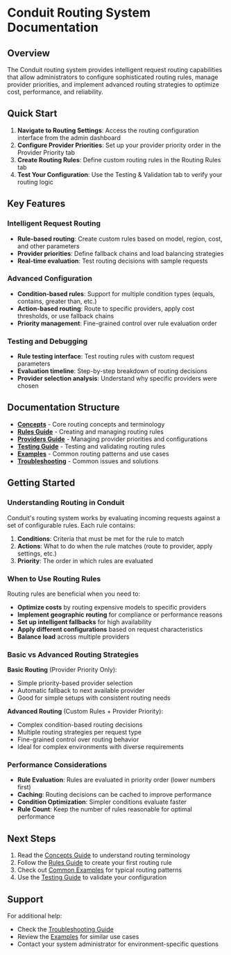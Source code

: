 # Conduit Routing System Documentation

## Overview

The Conduit routing system provides intelligent request routing capabilities that allow administrators to configure sophisticated routing rules, manage provider priorities, and implement advanced routing strategies to optimize cost, performance, and reliability.

## Quick Start

1. **Navigate to Routing Settings**: Access the routing configuration interface from the admin dashboard
2. **Configure Provider Priorities**: Set up your provider priority order in the Provider Priority tab
3. **Create Routing Rules**: Define custom routing rules in the Routing Rules tab
4. **Test Your Configuration**: Use the Testing & Validation tab to verify your routing logic

## Key Features

### Intelligent Request Routing
- **Rule-based routing**: Create custom rules based on model, region, cost, and other parameters
- **Provider priorities**: Define fallback chains and load balancing strategies
- **Real-time evaluation**: Test routing decisions with sample requests

### Advanced Configuration
- **Condition-based rules**: Support for multiple condition types (equals, contains, greater than, etc.)
- **Action-based routing**: Route to specific providers, apply cost thresholds, or use fallback chains
- **Priority management**: Fine-grained control over rule evaluation order

### Testing and Debugging
- **Rule testing interface**: Test routing rules with custom request parameters
- **Evaluation timeline**: Step-by-step breakdown of routing decisions
- **Provider selection analysis**: Understand why specific providers were chosen

## Documentation Structure

- **[Concepts](./concepts.md)** - Core routing concepts and terminology
- **[Rules Guide](./rules-guide.md)** - Creating and managing routing rules
- **[Providers Guide](./providers-guide.md)** - Managing provider priorities and configurations
- **[Testing Guide](./testing-guide.md)** - Testing and validating routing rules
- **[Examples](./examples/)** - Common routing patterns and use cases
- **[Troubleshooting](./troubleshooting.md)** - Common issues and solutions

## Getting Started

### Understanding Routing in Conduit

Conduit's routing system works by evaluating incoming requests against a set of configurable rules. Each rule contains:

1. **Conditions**: Criteria that must be met for the rule to match
2. **Actions**: What to do when the rule matches (route to provider, apply settings, etc.)
3. **Priority**: The order in which rules are evaluated

### When to Use Routing Rules

Routing rules are beneficial when you need to:

- **Optimize costs** by routing expensive models to specific providers
- **Implement geographic routing** for compliance or performance reasons
- **Set up intelligent fallbacks** for high availability
- **Apply different configurations** based on request characteristics
- **Balance load** across multiple providers

### Basic vs Advanced Routing Strategies

**Basic Routing** (Provider Priority Only):
- Simple priority-based provider selection
- Automatic fallback to next available provider
- Good for simple setups with consistent routing needs

**Advanced Routing** (Custom Rules + Provider Priority):
- Complex condition-based routing decisions
- Multiple routing strategies per request type
- Fine-grained control over routing behavior
- Ideal for complex environments with diverse requirements

### Performance Considerations

- **Rule Evaluation**: Rules are evaluated in priority order (lower numbers first)
- **Caching**: Routing decisions can be cached to improve performance
- **Condition Optimization**: Simpler conditions evaluate faster
- **Rule Count**: Keep the number of rules reasonable for optimal performance

## Next Steps

1. Read the [Concepts Guide](./concepts.md) to understand routing terminology
2. Follow the [Rules Guide](./rules-guide.md) to create your first routing rule
3. Check out [Common Examples](./examples/) for typical routing patterns
4. Use the [Testing Guide](./testing-guide.md) to validate your configuration

## Support

For additional help:
- Check the [Troubleshooting Guide](./troubleshooting.md)
- Review the [Examples](./examples/) for similar use cases
- Contact your system administrator for environment-specific questions